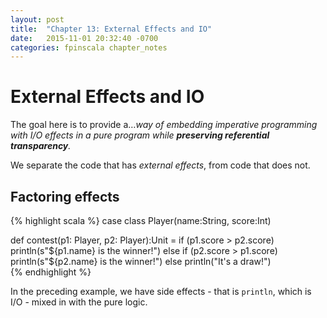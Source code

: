 ```yaml
---
layout: post
title:  "Chapter 13: External Effects and IO"
date:   2015-11-01 20:32:40 -0700
categories: fpinscala chapter_notes
---
```


# External Effects and IO

The goal here is to provide a…*way of embedding imperative programming with I/O effects in a pure program while **preserving referential transparency**.*

We separate the code that has *external effects*, from code that does not.

## Factoring effects

{% highlight scala %}
case class Player(name:String, score:Int)

def contest(p1: Player, p2: Player):Unit =
  if (p1.score > p2.score)
    println(s"${p1.name} is the winner!")
  else if (p2.score > p1.score)
    println(s"${p2.name} is the winner!")
  else
    println("It's a draw!")    
{% endhighlight %}

In the preceding example, we have side effects - that is `println`, which is I/O - mixed in with the pure logic.
